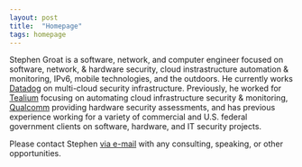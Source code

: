 ```yaml
---
layout: post
title:  "Homepage"
tags: homepage
---
```


Stephen Groat is a software, network, and computer engineer focused on software, network, & hardware security, cloud instrastructure automation & monitoring, IPv6, mobile technologies, and the outdoors. He currently works [Datadog](https://www.datadoghq.com) on multi-cloud security infrastructure. Previously, he worked for [Tealium](https://tealium.com) focusing on automating cloud infrastructure security & monitoring, [Qualcomm](http://www.qualcomm.com) providing hardware security assessments, and has previous experience working for a variety of commercial and U.S. federal government clients on software, hardware, and IT security projects.

Please contact Stephen [via e-mail](mailto:stephen@egroat.com) with any consulting, speaking, or other opportunities.
